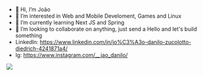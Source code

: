 - 👋 Hi, I’m João
- 👀 I’m interested in Web and Mobile Develoment, Games and Linux 
- 🌱 I’m currently learning Next JS and Spring 
- 💞️ I’m looking to collaborate on anything, just send a Hello and let's build something
- LinkedIn: https://www.linkedin.com/in/jo%C3%A3o-danilo-zucolotto-diedrich-4241871a4/
- Ig: https://www.instagram.com/__jao_danilo/

![](https://komarev.com/ghpvc/?username=joaodanilo123)

<!---
joaodanilo123/joaodanilo123 is a ✨ special ✨ repository because its `README.md` (this file) appears on your GitHub profile.
You can click the Preview link to take a look at your changes.
--->
